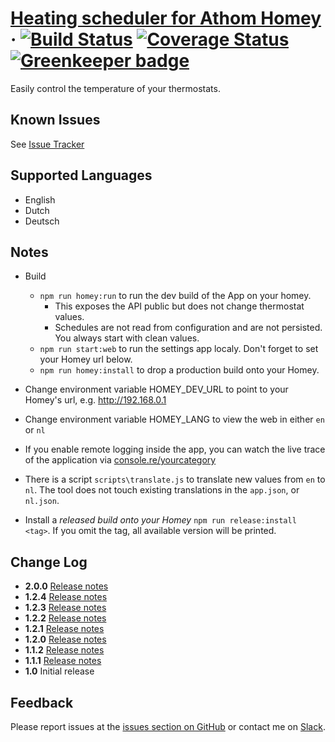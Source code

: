 # [Heating scheduler for Athom Homey](https://homey-heating.mskg.app) &middot; [![Build Status](https://travis-ci.com/mskg/homey-heating.svg?branch=master)](https://travis-ci.com/mskg/homey-heating) [![Coverage Status](https://coveralls.io/repos/github/mskg/homey-heating/badge.svg?branch=master)](https://coveralls.io/github/mskg/homey-heating?branch=master) [![Greenkeeper badge](https://badges.greenkeeper.io/mskg/homey-heating.svg)](https://greenkeeper.io/)

Easily control the temperature of your thermostats.

## Known Issues
See [Issue Tracker](https://github.com/mskg/homey-heating/issues)

## Supported Languages

* English
* Dutch
* Deutsch

## Notes
* Build
  * `npm run homey:run` to run the dev build of the App on your homey.
    * This exposes the API public but does not change thermostat values.
    * Schedules are not read from configuration and are not persisted. You always start with clean values.
  * `npm run start:web` to run the settings app localy. Don't forget to set your Homey url below.
  * `npm run homey:install` to drop a production build onto your Homey.

* Change environment variable HOMEY_DEV_URL to point to your Homey's url, e.g. http://192.168.0.1
* Change environment variable HOMEY_LANG to view the web in either `en` or `nl`

* If you enable remote logging inside the app, you can watch the live trace of the application via [console.re/yourcategory](console.re)

* There is a script `scripts\translate.js` to translate new values from `en` to `nl`. The tool does not touch existing translations in the `app.json`, or `nl.json`.

* Install a *released build onto your Homey* `npm run release:install <tag>`. If you omit the tag, all available version will be printed.

## Change Log
* **2.0.0** [Release notes](docs/releasenotes/v02-00-00.md)
* **1.2.4** [Release notes](docs/releasenotes/v01-02-04.md)
* **1.2.3** [Release notes](docs/releasenotes/v01-02-03.md)
* **1.2.2** [Release notes](docs/releasenotes/v01-02-02.md)
* **1.2.1** [Release notes](docs/releasenotes/v01-02-01.md)
* **1.2.0** [Release notes](docs/releasenotes/v01-02-00.md)
* **1.1.2** [Release notes](docs/releasenotes/v01-01-02.md)
* **1.1.1** [Release notes](docs/releasenotes/v01-01.md)
* **1.0** Initial release

## Feedback

Please report issues at the [issues section on GitHub](https://github.com/mskg/homey-heating/issues) or contact me on [Slack](https://athomcommunity.slack.com/team/mskg).
